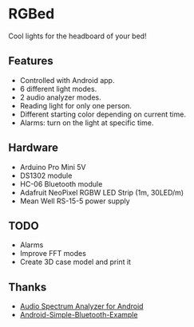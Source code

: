 # RGBed
Cool lights for the headboard of your bed!

## Features
- Controlled with Android app.
- 6 different light modes.
- 2 audio analyzer modes.
- Reading light for only one person.
- Different starting color depending on current time.
- Alarms: turn on the light at specific time.

## Hardware
- Arduino Pro Mini 5V
- DS1302 module
- HC-06 Bluetooth module
- Adafruit NeoPixel RGBW LED Strip (1m, 30LED/m)
- Mean Well RS-15-5 power supply

## TODO
- Alarms
- Improve FFT modes
- Create 3D case model and print it

## Thanks

- [Audio Spectrum Analyzer for Android](https://github.com/bewantbe/audio-analyzer-for-android)
- [Android-Simple-Bluetooth-Example](https://github.com/bauerjj/Android-Simple-Bluetooth-Example)